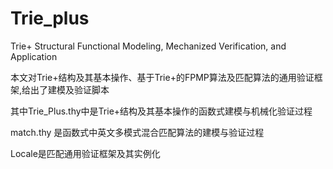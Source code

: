 # Trie_plus
Trie+ Structural Functional Modeling, Mechanized Verification, and Application

本文对Trie+结构及其基本操作、基于Trie+的FPMP算法及匹配算法的通用验证框架,给出了建模及验证脚本

其中Trie_Plus.thy中是Trie+结构及其基本操作的函数式建模与机械化验证过程

match.thy 是函数式中英文多模式混合匹配算法的建模与验证过程

Locale是匹配通用验证框架及其实例化
